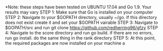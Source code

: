 *Note: these steps have been tested on UBUNTU 17.04 and Go 1.9. Your results may vary
STEP 1:   Make sure that Go is installed on your computer
STEP 2:   Navigate to your $GOPATH directory, usually ~/go. If this directory does not exist create it and set your $GOPATH vairable
STEP 3:   Navigate to $GOPATH/src and run git clone https://github.com/redherring96/gfzy
STEP 4:   Navigate to the score directory and run go build. if there are no errors, run go install. do the same thing in the rank directory
STEP 5:   At this point, the required packages are now installed on your machine
a
